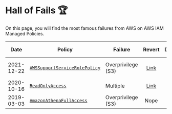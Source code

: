 # Hall of Fails :trophy:

On this page, you will find the most famous failures from AWS on AWS IAM Managed Policies.

|Date|Policy|Failure|Revert|Duration|Official statement|
|---|---|---|:---:|:---:|:---:|
|2021-12-22|[`AWSSupportServiceRolePolicy`](https://github.com/z0ph/MAMIP/commit/9d7270928984e52c5ad8ebcc96ab5d58ed5acaf7#diff-6cf37356bf4a111ac75c84086acac5608bfc1390ba399181cc3ea6d6eb4afab3R1642)|Overprivilege (S3)|[Link](https://github.com/z0ph/MAMIP/commit/b6f696cebc7b9a4f71dd34c1da81287fa0230674)|~10 hours|[AWS-2021-007](https://aws.amazon.com/security/security-bulletins/AWS-2021-007/)|
|2020-10-16|[`ReadOnlyAccess`](https://twitter.com/__steele/status/1316914387710599168)|Multiple|[Link](https://github.com/z0ph/MAMIP/commit/9116bc6101bccfa94e1b7d80a317a146d5242f48)|~2 hours|n/a|
|2019-03-03|[`AmazonAthenaFullAccess`](https://github.com/z0ph/mamip/commit/6655c5d223a7852998cb6ec74e7e59b939feb221#diff-b1114ba9f7dc6c44ac97b12f37e7cd44333cce3353a4782f633b68587e49d883R72)|Overprivilege (S3)|Nope||n/a|